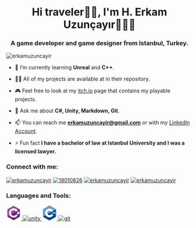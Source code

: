 <h1 align="center">Hi traveler👋🏼, I'm H. Erkam Uzunçayır🧝🏼‍♀️</h1>
<h3 align="center">A game developer and game designer from Istanbul, Turkey.</h3>

<p align="left"> <img src="https://komarev.com/ghpvc/?username=erkamuzuncayir&label=Profile%20views&color=0e75b6&style=flat" alt="erkamuzuncayir" /> </p>

- 🌱 I’m currently learning **Unreal** and **C++**.

- 👨‍💻 All of my projects are available at in their repository.

- 🎮 Feel free to look at my [itch.io](https://erkamuzuncayir.itch.io/) page that contains my playable projects.

- 💬 Ask me about **C#, Unity, Markdown, Git**.

- 📫 You can reach me **erkamuzuncayir@gmail.com** or with my [LinkedIn Account](https://www.linkedin.com/in/erkamuzuncayir/).

- ⚡ Fun fact **I have a bachelor of law at Istanbul University and I was a licensed lawyer.**

<h3 align="left">Connect with me:</h3>
<p align="left">
<a href="https://linkedin.com/in/erkamuzuncayir" target="blank"><img align="center" src="https://raw.githubusercontent.com/rahuldkjain/github-profile-readme-generator/master/src/images/icons/Social/linked-in-alt.svg" alt="erkamuzuncayir" height="30" width="40" /></a>
<a href="https://stackoverflow.com/users/18010826" target="blank"><img align="center" src="https://raw.githubusercontent.com/rahuldkjain/github-profile-readme-generator/master/src/images/icons/Social/stack-overflow.svg" alt="18010826" height="30" width="40" /></a>
<a href="https://www.hackerrank.com/erkamuzuncayir" target="blank"><img align="center" src="https://raw.githubusercontent.com/rahuldkjain/github-profile-readme-generator/master/src/images/icons/Social/hackerrank.svg" alt="erkamuzuncayir" height="30" width="40" /></a>
<a href="https://www.leetcode.com/erkamuzuncayir" target="blank"><img align="center" src="https://raw.githubusercontent.com/rahuldkjain/github-profile-readme-generator/master/src/images/icons/Social/leet-code.svg" alt="erkamuzuncayir" height="30" width="40" /></a>
</p>

<h3 align="left">Languages and Tools:</h3>
<p align="left">  </a> 
<a href="https://www.w3schools.com/cs/" target="_blank" rel="noreferrer"> <img src="https://raw.githubusercontent.com/devicons/devicon/master/icons/csharp/csharp-original.svg" alt="csharp" width="40" height="40"/> </a></a> 
<a href="https://unity.com/" target="_blank" rel="noreferrer"> <img src="https://www.vectorlogo.zone/logos/unity3d/unity3d-icon.svg" alt="unity" width="40" height="40"/> </a> 
<a href="https://www.w3schools.com/cpp/" target="_blank" rel="noreferrer"> <img src="https://raw.githubusercontent.com/devicons/devicon/master/icons/cplusplus/cplusplus-original.svg" alt="cplusplus" width="40" height="40"/>
<a href="https://git-scm.com/" target="_blank" rel="noreferrer"> <img src="https://www.vectorlogo.zone/logos/git-scm/git-scm-icon.svg" alt="git" width="40" height="40"/> </a>

<!-- <p><img align="left" src="https://github-readme-stats.vercel.app/api/top-langs?username=erkamuzuncayir&show_icons=true&locale=en&layout=compact&theme=synthwave" alt="erkamuzuncayir" /></p>

<p><img align="center" src="https://github-readme-streak-stats.herokuapp.com/?user=erkamuzuncayir&theme=synthwave" alt="erkamuzuncayir" /></p> --!>
